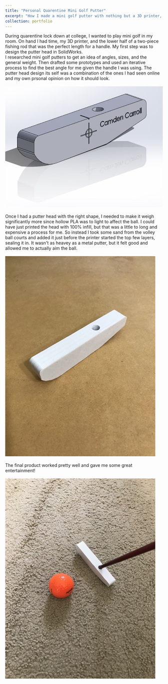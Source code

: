 ```yaml
---
title: "Personal Quarentine Mini Golf Putter"
excerpt: "How I made a mini golf putter with nothing but a 3D printer, sand, and a fishing pole.<br/><img src='/images/PutterHead.JPG'>"
collection: portfolio
---
```


During quarentine lock down at college, I wanted to play mini golf in my room. On hand I had time, my 3D printer, and the lower half of a two-piece fishing rod that was the perfect length for a handle. My first step was to design the putter head in SolidWorks.
<br/>
I researched mini golf putters to get an idea of angles, sizes, and the general weight. Then drafted some prototypes and used an iterative process to find the best angle for me given the handle I was using. The putter head design its self was a combination of the ones I had seen online and my own prsonal opinion on how it should look.
<br/><br/>
<img src='/images/PutterHead.JPG'>
<br/><br/>
Once I had a putter head with the right shape, I needed to make it weigh significantly more since hollow PLA was to light to affect the ball. I could have just printed the head with 100% infill, but that was a little to long and expensive a process for me. So instead I took some sand from the volley ball courts and added it just before the printer started the top few layers, sealing it in. It wasn't as heavey as a metal putter, but it felt good and allowed me to actually aim the ball.
<br/><br/>
<img src='/images/PutterHead1.jpg'>
<br/><br/>
The final product worked pretty well and gave me some great entertainment!
<br/><br/>
<img src='/images/PutterWorking.jpg'>
